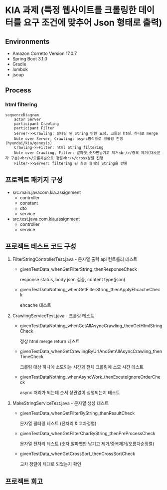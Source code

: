 # KIA 과제 (특정 웹사이트를 크롤링한 데이터를 요구 조건에 맞추어 Json 형태로 출력)

## Environments
* Amazon Corretto Version 17.0.7
* Spring Boot 3.1.0
* Gradle
* lombok
* jsoup
  
## Process
### html filtering
```mermaid
sequenceDiagram
    actor Server
    participant Crawling
    participant Filter
    Server->>Crawling: 필터링 된 String 반환 요청, 크롤링 html 하나로 merge
    Note over Server, Crawling: async방식으로 크롤링 진행(hyundai/kia/genesis)  
    Crawling->>Filter: html String filtering
    Note over Crawling, Filter: 알파벳,숫자만남기고 제거<br/>/중복 제거(대소문자 구분)<br/>/오름차순으로 정렬<br/>/cross정렬 진행
    Filter->>Server: filtering 된 최종 형태의 String을 반환
```

## 프로젝트 패키지 구성
* src.main.javacom.kia.assignment
    * controller
    * constant
    * dto
    * service
* src.test.java.com.kia.assignment
    * controller
    * service

## 프로젝트 테스트 코드 구성 
1. FilterStringControllerTest.java - 문자열 출력 api 컨트롤러 테스트
    * givenTestData_whenGetFilterString_thenResponseCheck
      
      response status, body json 검증, content type(json)
      
    * givenTestDataNothing_whenGetFilterString_thenApplyEhcacheCheck
      
      ehcache 테스트
      
3. CrawlingServiceTest.java - 크롤링 테스트
    * givenTestDataNothing_whenGetAllAsyncCrawling_thenGetHtmlStringCheck
      
      정상 html merge return 테스트
      
    * givenTestData_whenGetCrawlingByUrlAndGetAllAsyncCrawling_thenTimeCheck
      
      크롤링 대상 하나에 소모되는 시간과 전체 크롤링에 소모 시간 테스트
      
    * givenTestDataNothing_whenAsyncWork_thenExcuteIgnoreOrderCheck
      
      async 처리가 되는데 순서 상관없이 실행되는지 테스트
      
4. MakeStringServiceTest.java - 문자열 생성 테스트
    * givenTestData_whenGetFilterByString_thenResultCheck
      
      문자열 필터링 테스트 (전처리 & 교차정렬)
      
    * givenTestData_whenGetFilterCharByString_thenPreProcessCheck
      
      문자열 전처리 테스트 (숫자,알파벳만 남기고 제거/중복제거/오름차순정렬)
      
    * givenTestData_whenGetCrossSort_thenCrossSortCheck
      
      교차 정렬이 제대로 되었는지 확인
      

## 프로젝트 회고
